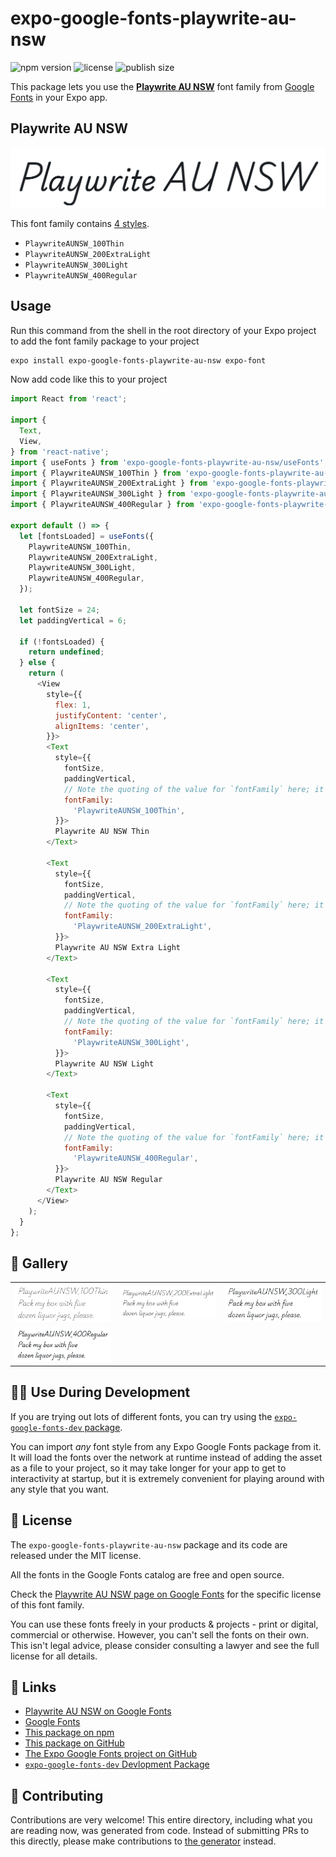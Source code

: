 # expo-google-fonts-playwrite-au-nsw

![npm version](https://flat.badgen.net/npm/v/expo-google-fonts-playwrite-au-nsw)
![license](https://flat.badgen.net/github/license/expo/google-fonts)
![publish size](https://flat.badgen.net/packagephobia/install/expo-google-fonts-playwrite-au-nsw)

This package lets you use the [**Playwrite AU NSW**](https://fonts.google.com/specimen/Playwrite+AU+NSW) font family from [Google Fonts](https://fonts.google.com/) in your Expo app.

## Playwrite AU NSW

![Playwrite AU NSW](./font-family.png)

This font family contains [4 styles](#-gallery).

- `PlaywriteAUNSW_100Thin`
- `PlaywriteAUNSW_200ExtraLight`
- `PlaywriteAUNSW_300Light`
- `PlaywriteAUNSW_400Regular`

## Usage

Run this command from the shell in the root directory of your Expo project to add the font family package to your project
```sh
expo install expo-google-fonts-playwrite-au-nsw expo-font
```

Now add code like this to your project
```js
import React from 'react';

import {
  Text,
  View,
} from 'react-native';
import { useFonts } from 'expo-google-fonts-playwrite-au-nsw/useFonts';
import { PlaywriteAUNSW_100Thin } from 'expo-google-fonts-playwrite-au-nsw/100Thin';
import { PlaywriteAUNSW_200ExtraLight } from 'expo-google-fonts-playwrite-au-nsw/200ExtraLight';
import { PlaywriteAUNSW_300Light } from 'expo-google-fonts-playwrite-au-nsw/300Light';
import { PlaywriteAUNSW_400Regular } from 'expo-google-fonts-playwrite-au-nsw/400Regular';

export default () => {
  let [fontsLoaded] = useFonts({
    PlaywriteAUNSW_100Thin,
    PlaywriteAUNSW_200ExtraLight,
    PlaywriteAUNSW_300Light,
    PlaywriteAUNSW_400Regular,
  });

  let fontSize = 24;
  let paddingVertical = 6;

  if (!fontsLoaded) {
    return undefined;
  } else {
    return (
      <View
        style={{
          flex: 1,
          justifyContent: 'center',
          alignItems: 'center',
        }}>
        <Text
          style={{
            fontSize,
            paddingVertical,
            // Note the quoting of the value for `fontFamily` here; it expects a string!
            fontFamily:
              'PlaywriteAUNSW_100Thin',
          }}>
          Playwrite AU NSW Thin
        </Text>

        <Text
          style={{
            fontSize,
            paddingVertical,
            // Note the quoting of the value for `fontFamily` here; it expects a string!
            fontFamily:
              'PlaywriteAUNSW_200ExtraLight',
          }}>
          Playwrite AU NSW Extra Light
        </Text>

        <Text
          style={{
            fontSize,
            paddingVertical,
            // Note the quoting of the value for `fontFamily` here; it expects a string!
            fontFamily:
              'PlaywriteAUNSW_300Light',
          }}>
          Playwrite AU NSW Light
        </Text>

        <Text
          style={{
            fontSize,
            paddingVertical,
            // Note the quoting of the value for `fontFamily` here; it expects a string!
            fontFamily:
              'PlaywriteAUNSW_400Regular',
          }}>
          Playwrite AU NSW Regular
        </Text>
      </View>
    );
  }
};

```

## 🔡 Gallery


||||
|-|-|-|
|![PlaywriteAUNSW_100Thin](.//100Thin/PlaywriteAUNSW_100Thin.ttf.png)|![PlaywriteAUNSW_200ExtraLight](.//200ExtraLight/PlaywriteAUNSW_200ExtraLight.ttf.png)|![PlaywriteAUNSW_300Light](.//300Light/PlaywriteAUNSW_300Light.ttf.png)||
|![PlaywriteAUNSW_400Regular](.//400Regular/PlaywriteAUNSW_400Regular.ttf.png)||||


## 👩‍💻 Use During Development

If you are trying out lots of different fonts, you can try using the [`expo-google-fonts-dev` package](https://github.com/freeboub/google-fonts/tree/master/font-packages/dev#readme).

You can import *any* font style from any Expo Google Fonts package from it. It will load the fonts
over the network at runtime instead of adding the asset as a file to your project, so it may take longer
for your app to get to interactivity at startup, but it is extremely convenient
for playing around with any style that you want.

## 📖 License

The `expo-google-fonts-playwrite-au-nsw` package and its code are released under the MIT license.

All the fonts in the Google Fonts catalog are free and open source.

Check the [Playwrite AU NSW page on Google Fonts](https://fonts.google.com/specimen/Playwrite+AU+NSW) for the specific license of this font family.

You can use these fonts freely in your products & projects - print or digital, commercial or otherwise. However, you can't sell the fonts on their own. This isn't legal advice, please consider consulting a lawyer and see the full license for all details.

## 🔗 Links

- [Playwrite AU NSW on Google Fonts](https://fonts.google.com/specimen/Playwrite+AU+NSW)
- [Google Fonts](https://fonts.google.com/)
- [This package on npm](https://www.npmjs.com/package/expo-google-fonts-playwrite-au-nsw)
- [This package on GitHub](https://github.com/freeboub/google-fonts/tree/master/font-packages/playwrite-au-nsw)
- [The Expo Google Fonts project on GitHub](https://github.com/freeboub/google-fonts)
- [`expo-google-fonts-dev` Devlopment Package](https://github.com/freeboub/google-fonts/tree/master/font-packages/dev)

## 🤝 Contributing

Contributions are very welcome! This entire directory, including what you are reading now, was generated from code. Instead of submitting PRs to this directly, please make contributions to [the generator](https://github.com/freeboub/google-fonts/tree/master/packages/generator) instead.
